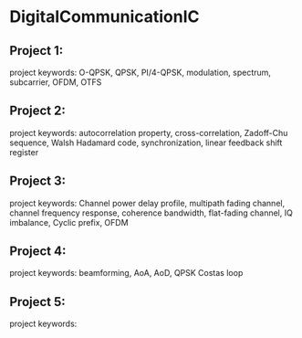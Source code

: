 # DigitalCommunicationIC

## Project 1:
project keywords: O-QPSK, QPSK, PI/4-QPSK, modulation, spectrum, subcarrier, OFDM, OTFS

## Project 2:
project keywords: autocorrelation property, cross-correlation, Zadoff-Chu sequence, Walsh Hadamard code, synchronization, linear feedback shift register

## Project 3:
project keywords: Channel power delay profile, multipath fading channel, channel frequency response, coherence bandwidth, flat-fading channel, IQ imbalance, Cyclic prefix, OFDM

## Project 4:
project keywords: beamforming, AoA, AoD, QPSK Costas loop

## Project 5:
project keywords:
